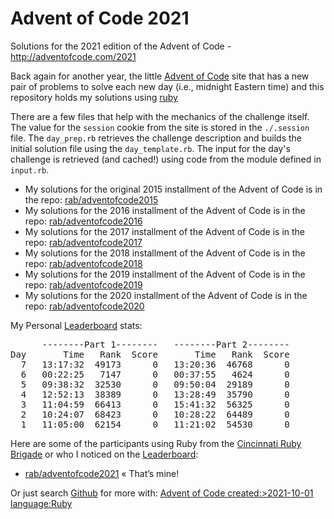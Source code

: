 # Advent of Code 2021 #

Solutions for the 2021 edition of the Advent of Code - http://adventofcode.com/2021

Back again for another year, the little [Advent of Code] site that has a new pair of problems to solve each new day (i.e., midnight Eastern time) and this repository holds my solutions using [ruby](http://ruby-lang.org)

There are a few files that help with the mechanics of the challenge itself. The value for the `session` cookie from the site is stored in the `./.session` file. The `day_prep.rb` retrieves the challenge description and builds the initial solution file using the `day_template.rb`. The input for the day's challenge is retrieved (and cached!) using code from the module defined in `input.rb`.

* My solutions for the original 2015 installment of the Advent of Code is in the repo: [rab/adventofcode2015](https://github.com/rab/adventofcode2015)
* My solutions for the 2016 installment of the Advent of Code is in the repo: [rab/adventofcode2016](https://github.com/rab/adventofcode2016)
* My solutions for the 2017 installment of the Advent of Code is in the repo: [rab/adventofcode2017](https://github.com/rab/adventofcode2017)
* My solutions for the 2018 installment of the Advent of Code is in the repo: [rab/adventofcode2018](https://github.com/rab/adventofcode2018)
* My solutions for the 2019 installment of the Advent of Code is in the repo: [rab/adventofcode2019](https://github.com/rab/adventofcode2019)
* My solutions for the 2020 installment of the Advent of Code is in the repo: [rab/adventofcode2020](https://github.com/rab/adventofcode2020)

My Personal [Leaderboard] stats:

<pre>
      --------Part 1--------   --------Part 2--------
Day       Time   Rank  Score       Time   Rank  Score
  7   13:17:32  49173      0   13:20:36  46768      0
  6   00:22:25   7147      0   00:37:55   4624      0
  5   09:38:32  32530      0   09:50:04  29189      0
  4   12:52:13  38389      0   13:28:49  35790      0
  3   11:04:59  66413      0   15:41:32  56325      0
  2   10:24:07  68423      0   10:28:22  64489      0
  1   11:05:00  62154      0   11:21:02  54530      0
</pre>

Here are some of the participants using Ruby from the [Cincinnati Ruby Brigade] or who I noticed on the [Leaderboard]:

* [rab/adventofcode2021](https://github.com/rab/adventofcode2021) &laquo;&nbsp;That&rsquo;s&nbsp;mine!

Or just search [Github] for more with: [Advent of Code created:>2021-10-01 language:Ruby](https://github.com/search?utf8=%E2%9C%93&q=Advent+of+Code+created%3A%3E2021-10-01+language%3ARuby&type=Repositories&ref=advsearch&l=Ruby)

[Advent of Code]: http://www.adventofcode.com/2021/
[Leaderboard]: http://www.adventofcode.com/2021/leaderboard
[Stats]: http://www.adventofcode.com/2021/stats
[Github]: http://github.com/
[Cincinnati Ruby Brigade]: http://cincyrb.com/
